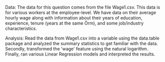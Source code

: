 Data: The data for this question comes from the file Wage1.csv. This data is for various workers at the
employee-level. We have data on their average hourly wage along with information about their years of
education, experience, tenure (years at the same Örm), and some job/industry characteristics.


Analysis:
Read the data from Wage1.csv into a variable using the data.table package and analyzed the summary statistics to get familiar with the data. Secondly, transformed the 'wage' feature using the natural logarithm. Finally, ran various Linear Regression models and interpreted the results.
